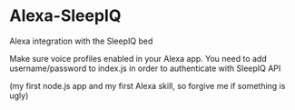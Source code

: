 # Alexa-SleepIQ
Alexa integration with the SleepIQ bed

Make sure voice profiles enabled in your Alexa app.
You need to add username/password to index.js in order to authenticate with SleepIQ API

(my first node.js app and my first Alexa skill, so forgive me if something is ugly)
